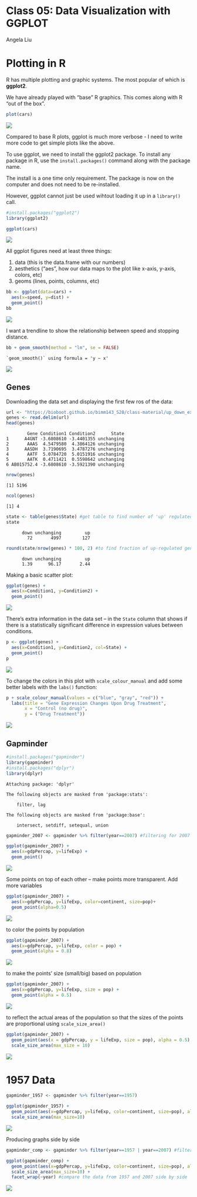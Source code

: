 Class 05: Data Visualization with GGPLOT
================
Angela Liu

# Plotting in R

R has multiple plotting and graphic systems. The most popular of which
is **ggplot2**.

We have already played with “base” R graphics. This comes along with R
“out of the box”.

``` r
plot(cars)
```

![](class05_files/figure-commonmark/unnamed-chunk-1-1.png)

Compared to base R plots, ggplot is much more verbose - I need to write
more code to get simple plots like the above.

To use ggplot, we need to install the ggplot2 package. To install any
package in R, use the `install.packages()` command along with the
package name.

The install is a one time only requirement. The package is now on the
computer and does not need to be re-installed.

However, ggplot cannot just be used wihtout loading it up in a
`library()` call.

``` r
#install.packages("ggplot2")
library(ggplot2)
```

``` r
ggplot(cars)
```

![](class05_files/figure-commonmark/unnamed-chunk-3-1.png)

All ggplot figures need at least three things:

1.  data (this is the data.frame with our numbers)
2.  aesthetics (“aes”, how our data maps to the plot like x-axis,
    y-axis, colors, etc)
3.  geoms (lines, points, columns, etc)

``` r
bb <- ggplot(data=cars) + 
  aes(x=speed, y=dist) + 
  geom_point()
bb
```

![](class05_files/figure-commonmark/unnamed-chunk-4-1.png)

I want a trendline to show the relationship between speed and stopping
distance.

``` r
bb + geom_smooth(method = "lm", se = FALSE)
```

    `geom_smooth()` using formula = 'y ~ x'

![](class05_files/figure-commonmark/unnamed-chunk-5-1.png)

## Genes

Downloading the data set and displaying the first few ros of the data:

``` r
url <- "https://bioboot.github.io/bimm143_S20/class-material/up_down_expression.txt"
genes <- read.delim(url)
head(genes)
```

            Gene Condition1 Condition2      State
    1      A4GNT -3.6808610 -3.4401355 unchanging
    2       AAAS  4.5479580  4.3864126 unchanging
    3      AASDH  3.7190695  3.4787276 unchanging
    4       AATF  5.0784720  5.0151916 unchanging
    5       AATK  0.4711421  0.5598642 unchanging
    6 AB015752.4 -3.6808610 -3.5921390 unchanging

``` r
nrow(genes)
```

    [1] 5196

``` r
ncol(genes)
```

    [1] 4

``` r
state <- table(genes$State) #get table to find number of 'up' regulated genes
state
```


          down unchanging         up 
            72       4997        127 

``` r
round(state/nrow(genes) * 100, 2) #to find fraction of up-regulated genes out of total, rounded to 2 sigfigs
```


          down unchanging         up 
          1.39      96.17       2.44 

Making a basic scatter plot:

``` r
ggplot(genes) +
  aes(x=Condition1, y=Condition2) + 
  geom_point()
```

![](class05_files/figure-commonmark/unnamed-chunk-8-1.png)

There’s extra information in the data set – in the `State` column that
shows if there is a statistically significant difference in expression
values between conditions.

``` r
p <- ggplot(genes) + 
  aes(x=Condition1, y=Condition2, col=State) +
  geom_point()
p
```

![](class05_files/figure-commonmark/unnamed-chunk-9-1.png)

To change the colors in this plot with `scale_colour_manual` and add
some better labels with the `labs()` function:

``` r
p + scale_colour_manual(values = c("blue", "gray", "red")) +
  labs(title = "Gene Expression Changes Upon Drug Treatment",
       x = "Control (no drug)",
       y = ("Drug Treatment"))
```

![](class05_files/figure-commonmark/unnamed-chunk-10-1.png)

## Gapminder

``` r
#install.packages("gapminder")
library(gapminder)
#install.packages("dplyr")
library(dplyr)
```


    Attaching package: 'dplyr'

    The following objects are masked from 'package:stats':

        filter, lag

    The following objects are masked from 'package:base':

        intersect, setdiff, setequal, union

``` r
gapminder_2007 <- gapminder %>% filter(year==2007) #filtering for 2007 data

ggplot(gapminder_2007) +
  aes(x=gdpPercap, y=lifeExp) +
  geom_point()
```

![](class05_files/figure-commonmark/unnamed-chunk-11-1.png)

Some points on top of each other – make points more transparent. Add
more variables

``` r
ggplot(gapminder_2007) +
  aes(x=gdpPercap, y=lifeExp, color=continent, size=pop)+
  geom_point(alpha=0.5)
```

![](class05_files/figure-commonmark/unnamed-chunk-12-1.png)

to color the points by population

``` r
ggplot(gapminder_2007) +
  aes(x=gdpPercap, y=lifeExp, color = pop) +
  geom_point(alpha = 0.8)
```

![](class05_files/figure-commonmark/unnamed-chunk-13-1.png)

to make the points’ size (small/big) based on population

``` r
ggplot(gapminder_2007) +
  aes(x=gdpPercap, y=lifeExp, size = pop) +
  geom_point(alpha = 0.5)
```

![](class05_files/figure-commonmark/unnamed-chunk-14-1.png)

to reflect the actual areas of the population so that the sizes of the
points are proportional using `scale_size_area()`

``` r
ggplot(gapminder_2007) +
  geom_point(aes(x = gdpPercap, y = lifeExp, size = pop), alpha = 0.5) +
  scale_size_area(max_size = 10)
```

![](class05_files/figure-commonmark/unnamed-chunk-15-1.png)

# 1957 Data

``` r
gapminder_1957 <- gapminder %>% filter(year==1957)

ggplot(gapminder_1957) + 
  geom_point(aes(x=gdpPercap, y=lifeExp, color=continent, size=pop), alpha=0.7) +
  scale_size_area(max_size=10)
```

![](class05_files/figure-commonmark/unnamed-chunk-16-1.png)

Producing graphs side by side

``` r
gapminder_comp <- gapminder %>% filter(year==1957 | year==2007) #filter the date from 1957 and 2007 

ggplot(gapminder_comp) + 
  geom_point(aes(x=gdpPercap, y=lifeExp, color=continent, size=pop), alpha=0.7) +
  scale_size_area(max_size=10) +
  facet_wrap(~year) #compare the data from 1957 and 2007 side by side
```

![](class05_files/figure-commonmark/unnamed-chunk-17-1.png)
